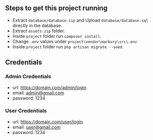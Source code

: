 ## Steps to get this project running

- Extract `database/database.zip` and Upload `database/database.sql` directly in the database.
- Extract `assets.zip` folder.
- Inside `project` folder run `composer install`.
- Change `.env` values under `project\vendor\markury\src\.env`
- Inside `project` folder run `php artisan migrate --seed`.

## Credentials
### Admin Credentials
- url: https://domain.com/admin/login
- email: admin@gmail.com
- password: 1234

### User Credentials
- url: https://domain.com/user/login
- email: user@gmail.com
- password: 1234
